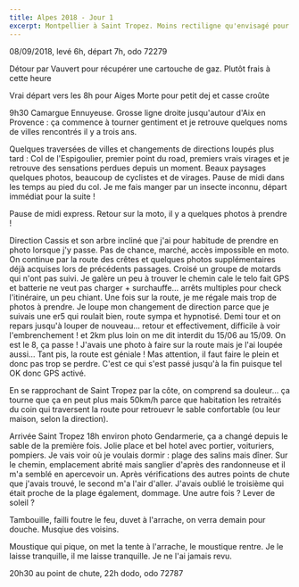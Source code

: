 ```yaml
---
title: Alpes 2018 - Jour 1
excerpt: Montpellier à Saint Tropez. Moins rectiligne qu'envisagé pour finir à la gendarmerie.
---
```


08/09/2018, levé 6h, départ 7h, odo 72279

Détour par Vauvert pour récupérer une cartouche de gaz. Plutôt frais à cette heure

Vrai départ vers les 8h pour Aiges Morte pour petit dej et casse croûte

9h30 Camargue Ennuyeuse. Grosse ligne droite jusqu'autour d'Aix en Provence : ça commence à tourner gentiment et
je retrouve quelques noms de villes rencontrés il y a trois ans.

Quelques traversées de villes et changements de directions loupés plus tard : Col de l'Espigoulier, premier point
du road, premiers vrais virages et je retrouve des sensations perdues depuis un moment.
Beaux paysages quelques photos, beaucoup de cyclistes et de virages. Pause de midi dans les temps au pied du col.
Je me fais manger par un insecte inconnu, départ immédiat pour la suite !

Pause de midi express. Retour sur la moto, il y a quelques photos à prendre !

Direction Cassis et son arbre incliné que j'ai pour habitude de prendre en photo lorsque j'y passe. Pas de chance, marché, accès impossible en moto. On continue par la route des crêtes et quelques photos supplémentaires déjà acquises lors de précédents passages.
Croisé un groupe de motards qui n'ont pas suivi. Je galère un peu à trouver le chemin cale le telo fait GPS et batterie ne veut pas charger + surchauffe… arrêts multiples pour check l'itinéraire, un peu chiant.
Une fois sur la route, je me régale mais trop de photos à prendre. Je loupe mon changement de direction parce que je suivais une er5 qui roulait bien, route sympa et hypnotisé. Demi tour et on repars jusqu'à louper de nouveau… retour et effectivement, difficile à voir l'embrenchement ! et 2km plus loin on me dit interdit du 15/06 au 15/09. On est le 8, ça passe ! J'avais une photo à faire sur la route mais je l'ai loupée aussi… Tant pis, la route est géniale ! Mas attention, il faut faire le plein et donc pas trop se perdre. C'est ce qui s'est passé jusqu'à la fin puisque tel OK donc GPS activé.

En se rapprochant de Saint Tropez par la côte, on comprend sa douleur… ça tourne que ça en peut plus mais 50km/h parce que habitation les retraités du coin qui traversent la route pour retrouevr le sable confortable (ou leur maison, selon la direction).

Arrivée Saint Tropez 18h environ photo Gendarmerie, ça a changé depuis le sable de la première fois. Jolie place et bel hotel avec portier, voituriers, pompiers. Je vais voir où je voulais dormir : plage des salins mais dîner.
Sur le chemin, emplacement abrité mais sanglier d'après des randonneuse et il m'a semblé en apercevoir un. Après vérifications des autres points de chute que j'avais trouvé, le second m'a l'air d'aller. J'avais oublié le troisième qui était proche de la plage également, dommage. Une autre fois ? Lever de soleil ?

Tambouille, failli foutre le feu, duvet à l'arrache, on verra demain pour douche. Musqiue des voisins.

Moustique qui pique, on met la tente à l'arrache, le moustique rentre. Je le laisse tranquille, il me laisse tranquille. Je ne l'ai jamais revu.

20h30 au point de chute, 22h dodo, odo 72787
